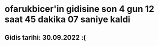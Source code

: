 # ofarukbicer'in gidisine son 4 gun 12 saat 45 dakika 07 saniye kaldi

## Gidis tarihi: 30.09.2022 :(